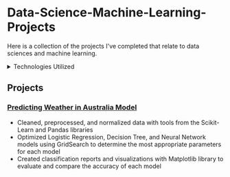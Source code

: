 # Data-Science-Machine-Learning-Projects

Here is a collection of the projects I've completed that relate to data sciences and machine learning.

<details>
<summary>Technologies Utilized</summary>
- NumPy
- Pandas
- Scikit-Learn
</details>

## Projects

### [Predicting Weather in Australia Model](https://github.com/chow2n/PredictingWeatherAUS "PredictingWeatherAUS")
- Cleaned, preprocessed, and normalized data with tools from the Scikit-Learn and Pandas libraries
- Optimized Logistic Regression, Decision Tree, and Neural Network models using GridSearch to determine the most
appropriate parameters for each model
- Created classification reports and visualizations with Matplotlib library to evaluate and compare the accuracy of each model

